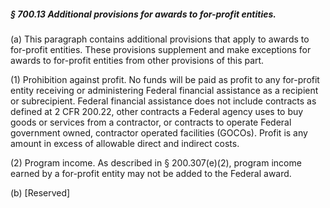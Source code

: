 ##### § 700.13 Additional provisions for awards to for-profit entities. #####

(a) This paragraph contains additional provisions that apply to awards to for-profit entities. These provisions supplement and make exceptions for awards to for-profit entities from other provisions of this part.

(1) Prohibition against profit. No funds will be paid as profit to any for-profit entity receiving or administering Federal financial assistance as a recipient or subrecipient. Federal financial assistance does not include contracts as defined at 2 CFR 200.22, other contracts a Federal agency uses to buy goods or services from a contractor, or contracts to operate Federal government owned, contractor operated facilities (GOCOs). Profit is any amount in excess of allowable direct and indirect costs.

(2) Program income. As described in § 200.307(e)(2), program income earned by a for-profit entity may not be added to the Federal award.

(b) [Reserved]